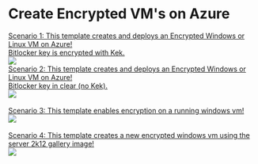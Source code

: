 # Create Encrypted VM's on Azure

<a href="https://portal.azure.com/#create/Microsoft.Template/uri/https%3A%2F%2Fraw.githubusercontent.com%2Faravindthoram%2FDiskEncryption%2Fmaster%2FazureDeployEncryptedWindowsVM.json" target="_blank">
Scenario 1: This template creates and deploys an Encrypted Windows or Linux VM on Azure! 
<br>
Bitlocker key is encrypted with Kek.
<br>
<img src="http://azuredeploy.net/deploybutton.png"/>
</a>
<br />

<a href="https://portal.azure.com/#create/Microsoft.Template/uri/https%3A%2F%2Fraw.githubusercontent.com%2Faravindthoram%2FDiskEncryption%2Fmaster%2FazureDeployEncryptedWindowsVMNoKek.json" target="_blank">
Scenario 2: This template creates and deploys an Encrypted Windows or Linux VM on Azure! 
<br>
Bitlocker key in clear (no Kek).
<br>
<img src="http://azuredeploy.net/deploybutton.png"/>
<br>
</a>

<br>
<a href="https://portal.azure.com/#create/Microsoft.Template/uri/https%3A%2F%2Fraw.githubusercontent.com%2Faravindthoram%2FDiskEncryption%2Fmaster%2FEnableEncryptionOnRunningWindowsVM.json" target="_blank">
Scenario 3: This template enables encryption on a running windows vm!
<br>
    <img src="http://azuredeploy.net/deploybutton.png"/>
<br>
</a>
<br>
<a href="https://portal.azure.com/#create/Microsoft.Template/uri/https%3A%2F%2Fraw.githubusercontent.com%2Faravindthoram%2FDiskEncryption%2Fmaster%2FCreateNewEncryptedVM.json" target="_blank">
Scenario 4: This template creates a new encrypted windows vm using the server 2k12 gallery image!
<br>
    <img src="http://azuredeploy.net/deploybutton.png"/>
<br>
</a>

<br>
